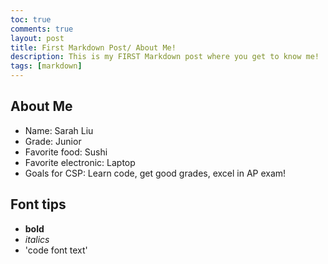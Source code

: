 ```yaml
---
toc: true
comments: true
layout: post
title: First Markdown Post/ About Me!
description: This is my FIRST Markdown post where you get to know me!
tags: [markdown]
---
```


## About Me
- Name: Sarah Liu
- Grade: Junior
- Favorite food: Sushi
- Favorite electronic: Laptop
- Goals for CSP: Learn code, get good grades, excel in AP exam!

## Font tips
-  **bold**
- *italics*
- 'code font text'
